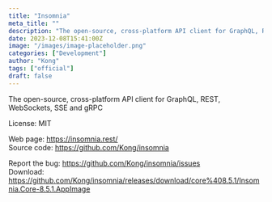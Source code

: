 ```yaml
---
title: "Insomnia"
meta_title: ""
description: "The open-source, cross-platform API client for GraphQL, REST, WebSockets, SSE and gRPC"
date: 2023-12-08T15:41:00Z
image: "/images/image-placeholder.png"
categories: ["Development"]
author: "Kong"
tags: ["official"]
draft: false
---
```


The open-source, cross-platform API client for GraphQL, REST, WebSockets, SSE and gRPC

License: MIT

Web page: https://insomnia.rest/  
Source code: https://github.com/Kong/insomnia

Report the bug: https://github.com/Kong/insomnia/issues  
Download: https://github.com/Kong/insomnia/releases/download/core%408.5.1/Insomnia.Core-8.5.1.AppImage
